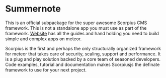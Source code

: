 # Summernote

This is an official subpackage for the super awesome Scorpius CMS framework. This is not a standalone app you must use as part of the framework. 
[Website](http://Scorpiusjs.org) has all the guides and hand holding you need to build simple and complex apps on meteor. 

Scorpius is the first and perhaps the only structurally organized framework for meteor that takes care of security, scaling, support and performance. It is a plug and play solution backed by a core team of seasoned developers. Code examples, tutorial and documentation makes Scorpiusjs the definate framework to use for your next project.
